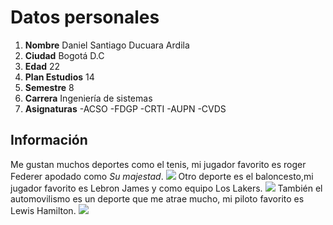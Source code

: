 # Datos personales
1. **Nombre** Daniel Santiago Ducuara Ardila
2. **Ciudad** Bogotá D.C
3. **Edad** 22
4. **Plan Estudios** 14
5. **Semestre** 8
6. **Carrera** Ingeniería de sistemas
7. **Asignaturas** 
-ACSO
-FDGP
-CRTI
-AUPN
-CVDS

## Información
Me gustan muchos deportes como el tenis, mi jugador favorito es roger Federer apodado como *Su majestad*.
![](https://www.pngarts.com/files/5/Roger-Federer-PNG-Background-Image.png)
Otro deporte es el baloncesto,mi jugador favorito es Lebron James y como equipo Los Lakers.
![](https://www.pngarts.com/files/5/LeBron-James-Transparent-Background-PNG.png)
También el automovilismo es un deporte que me atrae mucho, mi piloto favorito es Lewis Hamilton.
![](https://e0.365dm.com/f1/drivers/h_full_809.png)
